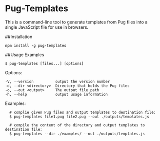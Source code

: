 # Pug-Templates

This is a command-line tool to generate templates from Pug files into a single JavaScript file for use in browsers.

##Installation

	npm install -g pug-templates

##Usage Examples
 
	$ pug-templates [files...] [options]
  
  Options:

    -V, --version          output the version number
    -d, --dir <directory>  Directory that holds the Pug files
    -o, --out <output>     The output file path
    -h, --help             output usage information

  Examples:

      # complie given Pug files and output templates to destination file:
      $ pug-templates file1.pug file2.pug --out ./outputs/templates.js

      # compile the content of the directory and output templates to destination file:
      $ pug-templates --dir ./examples/ --out ./outputs/templates.js


